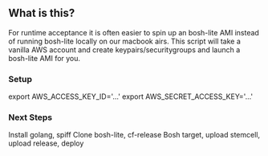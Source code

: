 ## What is this?
For runtime acceptance it is often easier to spin up an bosh-lite AMI instead of running bosh-lite locally on our macbook airs. This script will take a vanilla AWS account and create keypairs/securitygroups and launch a bosh-lite AMI for you.

### Setup

export AWS_ACCESS_KEY_ID='...'
export AWS_SECRET_ACCESS_KEY='...'

### Next Steps

Install golang, spiff
Clone bosh-lite, cf-release
Bosh target, upload stemcell, upload release, deploy
